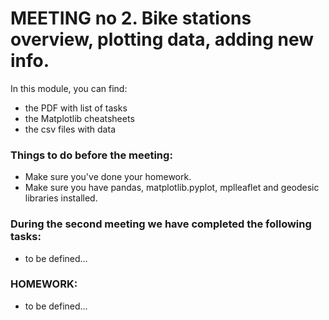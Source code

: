 <h1> MEETING no 2. Bike stations overview, plotting data, adding new info.</h1>

In this module, you can find:
+ the PDF with list of tasks
+ the Matplotlib cheatsheets
+ the csv files with data

<h3> Things to do before the meeting:</h3>

+ Make sure you've done your homework.
+ Make sure you have pandas, matplotlib.pyplot, mplleaflet and geodesic libraries installed.

<h3> During the second meeting we have completed the following tasks:</h3>

+ to be defined...


<h3>HOMEWORK:</h3>

+ to be defined...
